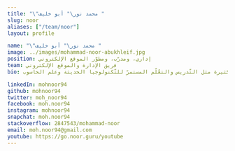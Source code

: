 ```yaml
---
title: "\"محمد نور\" أبو خليف "
slug: noor
aliases: ["/team/noor"]
layout: profile

name: "\"محمد نور\" أبو خليف "
image: ../images/mohammad-noor-abukhleif.jpg
position: إداري، ومدرّب، ومطوّر الموقع الإلكتروني
team: فريق الإدارة والموقع الإلكتروني
bio: مهندس تطوير برمجيّات بخبرة 4 سنوات، أعمل حاليًا لدى أمازون، لديّ اهنمامات كثيرة مثل التّدريس والتعّلّم المستمرّ للتّكنولوجيا الحديثة وعلم الحاسوب.

linkedIn: mohnoor94
github: mohnoor94
twitter: moh_noor94
facebook: moh.noor94
instagram: mohnoor94
snapchat: moh.noor94
stackoverflow: 2847543/mohammad-noor
email: moh.noor94@gmail.com
youtube: https://go.noor.guru/youtube
---
```


